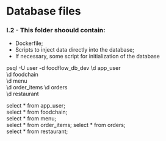 # Database files

### I.2 - This folder shoould contain:
- Dockerfile;
- Scripts to inject data directly into the database;
- If necessary, some script for initialization of the database

psql -U user -d foodflow_db_dev
\d app_user       
\d foodchain   
\d menu        
\d order_items 
\d orders      
\d restaurant  


select * from app_user;       
select * from foodchain;   
select * from menu;        
select * from order_items; 
select * from orders;      
select * from restaurant;  
